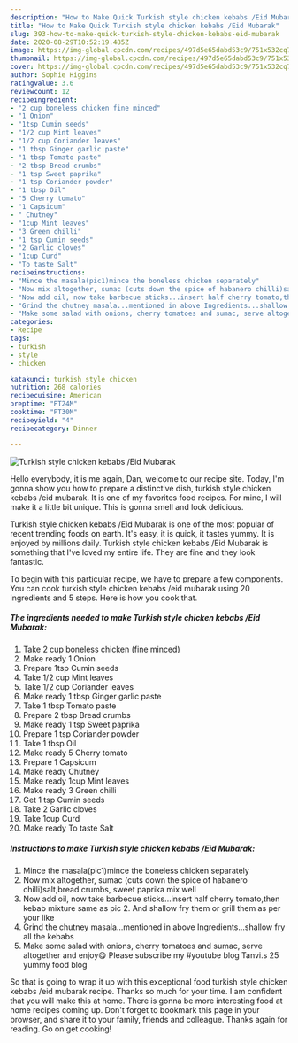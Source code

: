 ```yaml
---
description: "How to Make Quick Turkish style chicken kebabs /Eid Mubarak"
title: "How to Make Quick Turkish style chicken kebabs /Eid Mubarak"
slug: 393-how-to-make-quick-turkish-style-chicken-kebabs-eid-mubarak
date: 2020-08-29T10:52:19.485Z
image: https://img-global.cpcdn.com/recipes/497d5e65dabd53c9/751x532cq70/turkish-style-chicken-kebabs-eid-mubarak-recipe-main-photo.jpg
thumbnail: https://img-global.cpcdn.com/recipes/497d5e65dabd53c9/751x532cq70/turkish-style-chicken-kebabs-eid-mubarak-recipe-main-photo.jpg
cover: https://img-global.cpcdn.com/recipes/497d5e65dabd53c9/751x532cq70/turkish-style-chicken-kebabs-eid-mubarak-recipe-main-photo.jpg
author: Sophie Higgins
ratingvalue: 3.6
reviewcount: 12
recipeingredient:
- "2 cup boneless chicken fine minced"
- "1 Onion"
- "1tsp Cumin seeds"
- "1/2 cup Mint leaves"
- "1/2 cup Coriander leaves"
- "1 tbsp Ginger garlic paste"
- "1 tbsp Tomato paste"
- "2 tbsp Bread crumbs"
- "1 tsp Sweet paprika"
- "1 tsp Coriander powder"
- "1 tbsp Oil"
- "5 Cherry tomato"
- "1 Capsicum"
- " Chutney"
- "1cup Mint leaves"
- "3 Green chilli"
- "1 tsp Cumin seeds"
- "2 Garlic cloves"
- "1cup Curd"
- "To taste Salt"
recipeinstructions:
- "Mince the masala(pic1)mince the boneless chicken separately"
- "Now mix altogether, sumac (cuts down the spice of habanero chilli)salt,bread crumbs, sweet paprika mix well"
- "Now add oil, now take barbecue sticks...insert half cherry tomato,then kebab mixture same as pic 2. And shallow fry them or grill them as per your like"
- "Grind the chutney masala...mentioned in above Ingredients...shallow fry all the kebabs"
- "Make some salad with onions, cherry tomatoes and sumac, serve altogether and enjoy😋 Please subscribe my #youtube blog Tanvi.s 25 yummy food blog"
categories:
- Recipe
tags:
- turkish
- style
- chicken

katakunci: turkish style chicken 
nutrition: 268 calories
recipecuisine: American
preptime: "PT24M"
cooktime: "PT30M"
recipeyield: "4"
recipecategory: Dinner

---
```



![Turkish style chicken kebabs /Eid Mubarak](https://img-global.cpcdn.com/recipes/497d5e65dabd53c9/751x532cq70/turkish-style-chicken-kebabs-eid-mubarak-recipe-main-photo.jpg)

Hello everybody, it is me again, Dan, welcome to our recipe site. Today, I'm gonna show you how to prepare a distinctive dish, turkish style chicken kebabs /eid mubarak. It is one of my favorites food recipes. For mine, I will make it a little bit unique. This is gonna smell and look delicious.

Turkish style chicken kebabs /Eid Mubarak is one of the most popular of recent trending foods on earth. It's easy, it is quick, it tastes yummy. It is enjoyed by millions daily. Turkish style chicken kebabs /Eid Mubarak is something that I've loved my entire life. They are fine and they look fantastic.




To begin with this particular recipe, we have to prepare a few components. You can cook turkish style chicken kebabs /eid mubarak using 20 ingredients and 5 steps. Here is how you cook that.

##### The ingredients needed to make Turkish style chicken kebabs /Eid Mubarak:

1. Take 2 cup boneless chicken (fine minced)
1. Make ready 1 Onion
1. Prepare 1tsp Cumin seeds
1. Take 1/2 cup Mint leaves
1. Take 1/2 cup Coriander leaves
1. Make ready 1 tbsp Ginger garlic paste
1. Take 1 tbsp Tomato paste
1. Prepare 2 tbsp Bread crumbs
1. Make ready 1 tsp Sweet paprika
1. Prepare 1 tsp Coriander powder
1. Take 1 tbsp Oil
1. Make ready 5 Cherry tomato
1. Prepare 1 Capsicum
1. Make ready  Chutney
1. Make ready 1cup Mint leaves
1. Make ready 3 Green chilli
1. Get 1 tsp Cumin seeds
1. Take 2 Garlic cloves
1. Take 1cup Curd
1. Make ready To taste Salt




##### Instructions to make Turkish style chicken kebabs /Eid Mubarak:

1. Mince the masala(pic1)mince the boneless chicken separately
1. Now mix altogether, sumac (cuts down the spice of habanero chilli)salt,bread crumbs, sweet paprika mix well
1. Now add oil, now take barbecue sticks...insert half cherry tomato,then kebab mixture same as pic 2. And shallow fry them or grill them as per your like
1. Grind the chutney masala...mentioned in above Ingredients...shallow fry all the kebabs
1. Make some salad with onions, cherry tomatoes and sumac, serve altogether and enjoy😋 Please subscribe my #youtube blog Tanvi.s 25 yummy food blog




So that is going to wrap it up with this exceptional food turkish style chicken kebabs /eid mubarak recipe. Thanks so much for your time. I am confident that you will make this at home. There is gonna be more interesting food at home recipes coming up. Don't forget to bookmark this page in your browser, and share it to your family, friends and colleague. Thanks again for reading. Go on get cooking!
